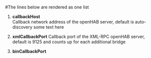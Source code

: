 #The lines below are rendered as one list

1. **callbackHost**  
Callback network address of the openHAB server, default is auto-discovery
some text here

2.  **xmlCallbackPort** Callback port of the XML-RPC openHAB server, default is 9125 and counts up
for each additional bridge
3. **binCallbackPort**  
